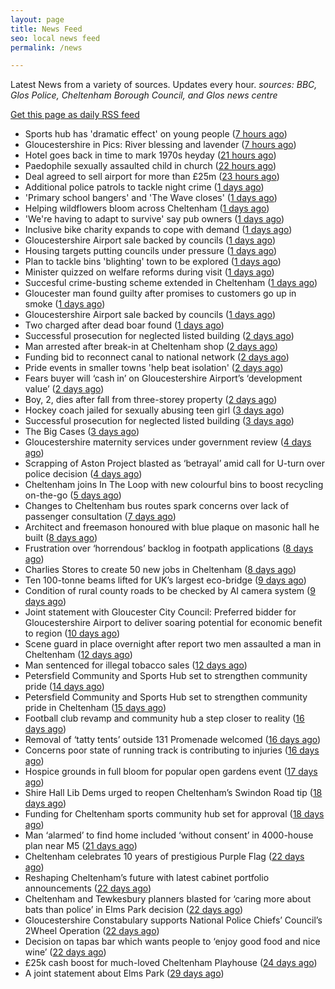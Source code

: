 ```yaml
---
layout: page
title: News Feed
seo: local news feed
permalink: /news

---
```


Latest News from a variety of sources. Updates every hour.
_sources: BBC, Glos Police, Cheltenham Borough Council, and Glos news centre_

[Get this page as daily RSS feed](/daily.rss)

<!-- news_marker starts -->
- Sports hub has 'dramatic effect' on young people ([7 hours ago](https://www.bbc.com/news/articles/cvg8pxj550eo))
- Gloucestershire in Pics: River blessing and lavender ([7 hours ago](https://www.bbc.com/news/articles/c2k158nynz5o))
- Hotel goes back in time to mark 1970s heyday ([21 hours ago](https://www.bbc.com/news/articles/c335z6yzpmro))
- Paedophile sexually assaulted child in church ([22 hours ago](https://www.bbc.com/news/articles/czxe4e2ppw2o))
- Deal agreed to sell airport for more than £25m ([23 hours ago](https://www.bbc.com/news/articles/cdx5g5xqkv1o))
- Additional police patrols to tackle night crime ([1 days ago](https://www.bbc.com/news/articles/czjknk33xpxo))
- 'Primary school bangers' and 'The Wave closes' ([1 days ago](https://www.bbc.com/news/articles/cq53wwp5yldo))
- Helping wildflowers bloom across Cheltenham ([1 days ago](https://www.cheltenham.gov.uk/news/article/3025/helping_wildflowers_bloom_across_cheltenham))
- 'We're having to adapt to survive' say pub owners ([1 days ago](https://www.bbc.com/news/articles/c74z3yp3p0xo))
- Inclusive bike charity expands to cope with demand ([1 days ago](https://www.bbc.com/news/articles/ceq79pjzq3no))
- Gloucestershire Airport sale backed by councils ([1 days ago](https://gloucesternewscentre.co.uk/gloucestershire-airport-sale-backed-by-councils/))
- Housing targets putting councils under pressure ([1 days ago](https://www.bbc.com/news/articles/c3en9q19k03o))
- Plan to tackle bins 'blighting' town to be explored ([1 days ago](https://www.bbc.com/news/articles/c98j40dy0mlo))
- Minister quizzed on welfare reforms during visit ([1 days ago](https://www.bbc.com/news/articles/cd6g58we454o))
- Succesful crime-busting scheme extended in Cheltenham ([1 days ago](https://gloucesternewscentre.co.uk/succesful-crime-busting-scheme-extended-in-cheltenham/))
- Gloucester man found guilty after promises to customers go up in smoke ([1 days ago](https://gloucesternewscentre.co.uk/gloucester-man-found-guilty-after-promises-to-customers-go-up-in-smoke/))
- Gloucestershire Airport sale backed by councils ([1 days ago](https://www.cheltenham.gov.uk/news/article/3024/gloucestershire_airport_sale_backed_by_councils))
- Two charged after dead boar found ([1 days ago](https://www.bbc.com/news/articles/cwykjzgjyrno))
- Successful prosecution for neglected listed building ([2 days ago](https://gloucesternewscentre.co.uk/successful-prosecution-for-neglected-listed-building/))
- Man arrested after break-in at Cheltenham shop ([2 days ago](https://gloucesternewscentre.co.uk/man-arrested-after-break-in-at-cheltenham-shop/))
- Funding bid to reconnect canal to national network ([2 days ago](https://www.bbc.com/news/articles/cgmw1werzneo))
- Pride events in smaller towns 'help beat isolation' ([2 days ago](https://www.bbc.com/news/articles/c24v5vqj8dro))
- Fears buyer will ‘cash in’ on Gloucestershire Airport’s ‘development value’ ([2 days ago](https://gloucesternewscentre.co.uk/fears-buyer-will-cash-in-on-gloucestershire-airports-development-value/))
- Boy, 2, dies after fall from three-storey property ([2 days ago](https://www.bbc.com/news/articles/crmvj3p192ko))
- Hockey coach jailed for sexually abusing teen girl ([3 days ago](https://www.bbc.com/news/articles/c8rpk5m5en0o))
- Successful prosecution for neglected listed building ([3 days ago](https://www.cheltenham.gov.uk/news/article/3023/successful_prosecution_for_neglected_listed_building))
- The Big Cases ([3 days ago](https://www.bbc.co.uk/iplayer/episode/m001z7w2))
- Gloucestershire maternity services under government review ([4 days ago](https://www.bbc.co.uk/sounds/play/p0ll39jx))
- Scrapping of Aston Project blasted as ‘betrayal’ amid call for U-turn over police decision ([4 days ago](https://gloucesternewscentre.co.uk/scrapping-of-aston-project-blasted-as-betrayal-amid-call-for-u-turn-over-police-decision/))
- Cheltenham joins In The Loop with new colourful bins to boost recycling on-the-go ([5 days ago](https://www.cheltenham.gov.uk/news/article/3022/cheltenham_joins_in_the_loop_with_new_colourful_bins_to_boost_recycling_on-the-go))
- Changes to Cheltenham bus routes spark concerns over lack of passenger consultation ([7 days ago](https://gloucesternewscentre.co.uk/changes-to-cheltenham-bus-routes-spark-concerns-over-lack-of-passenger-consultation/))
- Architect and freemason honoured with blue plaque on masonic hall he built ([8 days ago](https://gloucesternewscentre.co.uk/architect-and-freemason-honoured-with-blue-plaque-on-masonic-hall-he-built/))
- Frustration over ‘horrendous’ backlog in footpath applications ([8 days ago](https://gloucesternewscentre.co.uk/frustration-over-horrendous-backlog-in-footpath-applications/))
- Charlies Stores to create 50 new jobs in Cheltenham ([8 days ago](https://gloucesternewscentre.co.uk/charlies-stores-to-create-50-new-jobs-in-cheltenham/))
- Ten 100-tonne beams lifted for UK’s largest eco-bridge ([9 days ago](https://www.bbc.co.uk/sounds/play/p0lk57bp))
- Condition of rural county roads to be checked by AI camera system ([9 days ago](https://gloucesternewscentre.co.uk/condition-of-rural-county-roads-to-be-checked-by-ai-camera-system/))
- Joint statement with Gloucester City Council: Preferred bidder for Gloucestershire Airport to deliver soaring potential for economic benefit to region ([10 days ago](https://www.cheltenham.gov.uk/news/article/3021/joint_statement_with_gloucester_city_council_preferred_bidder_for_gloucestershire_airport_to_deliver_soaring_potential_for_economic_benefit_to_region))
- Scene guard in place overnight after report two men assaulted a man in Cheltenham ([12 days ago](https://gloucesternewscentre.co.uk/scene-guard-in-place-overnight-after-report-two-men-assaulted-a-man-in-cheltenham/))
- Man sentenced for illegal tobacco sales ([12 days ago](https://gloucesternewscentre.co.uk/man-sentenced-for-illegal-tobacco-sales/))
- Petersfield Community and Sports Hub set to strengthen community pride ([14 days ago](https://gloucesternewscentre.co.uk/petersfield-community-and-sports-hub-set-to-strengthen-community-pride/))
- Petersfield Community and Sports Hub set to strengthen community pride in Cheltenham ([15 days ago](https://www.cheltenham.gov.uk/news/article/3020/petersfield_community_and_sports_hub_set_to_strengthen_community_pride_in_cheltenham))
- Football club revamp and community hub a step closer to reality ([16 days ago](https://gloucesternewscentre.co.uk/football-club-revamp-and-community-hub-a-step-closer-to-reality/))
- Removal of ‘tatty tents’ outside 131 Promenade welcomed ([16 days ago](https://gloucesternewscentre.co.uk/removal-of-tatty-tents-outside-131-promenade-welcomed/))
- Concerns poor state of running track is contributing to injuries ([16 days ago](https://gloucesternewscentre.co.uk/concerns-poor-state-of-running-track-is-contributing-to-injuries/))
- Hospice grounds in full bloom for popular open gardens event ([17 days ago](https://gloucesternewscentre.co.uk/hospice-grounds-in-full-bloom-for-popular-open-gardens-event/))
- Shire Hall Lib Dems urged to reopen Cheltenham’s Swindon Road tip ([18 days ago](https://gloucesternewscentre.co.uk/shire-hall-lib-dems-urged-to-reopen-cheltenhams-swindon-road-tip/))
- Funding for Cheltenham sports community hub set for approval ([18 days ago](https://gloucesternewscentre.co.uk/funding-for-cheltenham-sports-community-hub-set-for-approval/))
- Man ‘alarmed’ to find home included ‘without consent’ in 4000-house plan near M5 ([21 days ago](https://gloucesternewscentre.co.uk/man-alarmed-to-find-home-included-without-consent-in-4000-house-plan-near-m5/))
- Cheltenham celebrates 10 years of prestigious Purple Flag ([22 days ago](https://www.cheltenham.gov.uk/news/article/3019/cheltenham_celebrates_10_years_of_prestigious_purple_flag))
- Reshaping Cheltenham’s future with latest cabinet portfolio announcements ([22 days ago](https://www.cheltenham.gov.uk/news/article/3018/reshaping_cheltenhams_future_with_latest_cabinet_portfolio_announcements))
- Cheltenham and Tewkesbury planners blasted for ‘caring more about bats than police’ in Elms Park decision ([22 days ago](https://gloucesternewscentre.co.uk/cheltenham-and-tewkesbury-planners-blasted-for-caring-more-about-bats-than-police-in-elms-park-decision/))
- Gloucestershire Constabulary supports National Police Chiefs’ Council’s 2Wheel Operation ([22 days ago](https://gloucesternewscentre.co.uk/gloucestershire-constabulary-supports-national-police-chiefs-councils-2wheel-operation/))
- Decision on tapas bar which wants people to ‘enjoy good food and nice wine’ ([22 days ago](https://gloucesternewscentre.co.uk/decision-on-tapas-bar-which-wants-people-to-enjoy-good-food-and-nice-wine/))
- £25k cash boost for much-loved Cheltenham Playhouse ([24 days ago](https://www.cheltenham.gov.uk/news/article/3017/25k_cash_boost_for_much-loved_cheltenham_playhouse))
- A joint statement about Elms Park ([29 days ago](https://www.cheltenham.gov.uk/news/article/3015/a_joint_statement_about_elms_park))

<!-- news_marker ends -->
